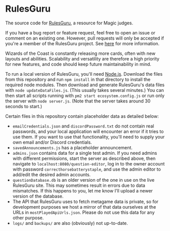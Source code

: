 # RulesGuru
The source code for [RulesGuru](http://rulesguru.net/), a resource for Magic judges.

If you have a bug report or feature request, feel free to open an issue or comment on an existing one. However, pull requests will only be accepted if you're a member of the RulesGuru project. See [here](https://rulesguru.net/get-involved) for more information.

Wizards of the Coast is constantly releasing more cards, often with new layouts and abilities. Scalability and versatility are therefore a high priority for new features, and code should keep future maintainability in mind.

To run a local version of RulesGuru, you'll need [Node.js](https://nodejs.org/en/). Download the files from this repository and run `npm install` in that directory to install the required node modules. Then download and generate RulesGuru's data files with `node updateDataFiles.js`. (This usually takes several minutes.) You can then start all scripts running with `pm2 start ecosystem.config.js` or run only the server with `node server.js`. (Note that the server takes around 30 seconds to start.)

Certain files in this repository contain placeholder data as detailed below:

* `emailCredentials.json` and `discordPassword.txt` do not contain real passwords, and your local application will encounter an error if it tries to use them. If you want to use that functionality, you'll need to supply your own email and/or Discord credentials.
* `savedAnnouncements.js` has a placeholder announcement.
* `admins.json` contains data for a single test admin. If you need admins with different permissions, start the server as described above, then navigate to `localhost:8080/question-editor`, log in to the owner account with password `correcthorsebatterystaple`, and use the admin editor to add/edit the desired admin accounts.
* `questionDatabase.db` is an older version of the one in use on the live RulesGuru site. This may sometimes result in errors due to data mismatches. If this happens to you, let me know I'll upload a newer version of the database.
* The API that RulesGuru uses to fetch metagame data is private, so for development purposes we host a mirror of that data ourselves at the URLs in `mostPlayedApiUrls.json`. Please do not use this data for any other purpose.
* `logs/` and `backups/` are also (obviously) not up-to-date.
